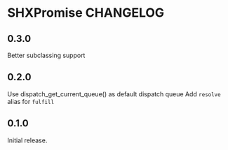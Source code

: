# SHXPromise CHANGELOG

## 0.3.0

Better subclassing support

## 0.2.0

Use dispatch_get_current_queue() as default dispatch queue
Add `resolve` alias for `fulfill`

## 0.1.0

Initial release.
